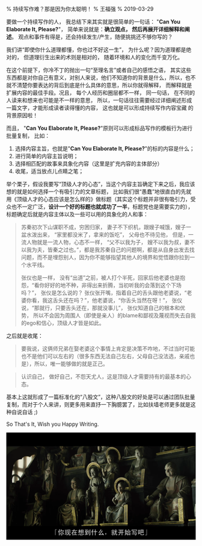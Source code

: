 % 持续写作难？那是因为你太聪明！
% 王福强
% 2019-03-29

要做一个持续写作的人， 我总结下来其实就是很简单的一句话： "**Can You Elaborate It, Please?**"， 简单来说就是：**确立观点， 然后再展开详细解释和阐述**。 观点和事件有得是，还会持续发生/产生，随便挑挑还不够你写的？

我们讲“即使你什么道理都懂，你也过不好这一生”， 为什么呢？因为道理都是绝对的， 但道理衍生出来的术则是相对的， 随着环境和人的变化而千变万化。

在这个前提下，你冷不丁的抛出一句“至理名言”或者自己的感悟之语， 其实这些东西都是对你自己有意义，对别人来说，他们不知道你的背景是什么，所以，也不就不清楚你要表达的背后到底是什么具体的意思，所以你就得解释， 而解释就是扩展内容的最佳手段。况且， 每个人经历和圈层都不一样， 同一句话， 在不同的人读来和想来也可能是不一样的意思， 所以，一句话往往需要经过详细阐述形成一篇文字，才能形成读者读得懂的内容， 这也就是可以形成持续写作内容宝藏
的背景原因啦！

而且， "**Can You Elaborate It, Please?**"原则可以形成标品写作的模板行为进行批量复制， 比如：

1. 选择内容主旨，也就是"**Can You Elaborate It, Please?**"的标的内容是什么；
2. 进行简单的内容主旨说明；
3. 选择相匹配的故事来具象化内容（这里是扩充内容的主体部分）
4. 收尾，适当放点儿点睛之笔；

举个栗子，假设我要写“顶级人才的心态”，当这个内容主旨确定下来之后，我应该想的就是如何选择一个有吸引力的文章标题， 比如我们很“愚蠢”地很直白的先就用《顶级人才的心态应该是怎么样的》做标题（其实这个标题并非很有吸引力，受众也不一定广泛，**设计一个好的标题也就成功了一半**，标题党也是需要实力的），标题确定后就是内容主体以及一些可以用的具象化的人和事：

>苏秦初次下山谋职不成，穷困归家， 妻子不下织机，跟嫂子喊饿，嫂子一盆水泼出来， “家里都没米了，拿来的饭吃”， 父母也不待见他， 但是，一流人物就是一流人物，心态不一样， “父不以我为子， 嫂不以我为叔，妻不以我为夫，皆秦之过也。”，都是我苏秦自己的问题啊，都是从自身出发去找问题，而不是埋怨别人，因为你不能够指望其他人的境界和觉悟跟你拉到一个水平线。
> 
>张仪也是一样， 没有“出道”之前，被人打个半死，回家后他老婆也是抱怨，“看你好好的地不种，非得出来折腾，当初听我的会落到这个下场吗？”， 张仪是怎么说的？ 张仪张开嘴，指着自己的舌头跟他老婆说，“老婆你看，我这舌头还在吗？”，他老婆说，“你舌头当然在呀！”， 张仪说，“那就行，只要舌头还在，那就没事儿”， 张仪知道自己的根本和优势， 所以不会因为周围人（即使是亲人）的blame和鄙视及蔑视而失去自我的ego和信心，顶级人才皆是如此。

之后就是收尾：

> 要我说，这俩师兄弟在娶老婆这个事情上肯定是决策不咋地，不过当时可能也不是他们可以左右的（很多东西无法自己左右，父母自己没法选，亲戚也是），所以，唯一能够做的就是正己。

> 认识自己， 做好自己，不怨天尤人，这是顶级人才需要持有的最基本的心态。

基本上这就形成了一篇标准化的“八股文”，这种八股文的好处是可以通过团队批量复制，而对于个人来讲，则更多用来直抒一下胸臆罢了，比如扶墙老师更多就是这种自说自话 ;)

So That's It, Wish you Happy Writing.

![](images/just_write_it.png)